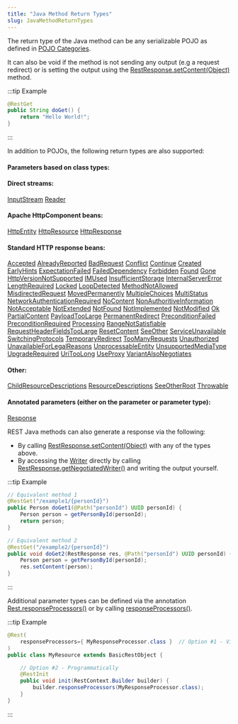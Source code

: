 ```yaml
---
title: "Java Method Return Types"
slug: JavaMethodReturnTypes
---
```


The return type of the Java method can be any serializable POJO as defined in [POJO Categories](/docs/topics/PojoCategories).

It can also be void if the method is not sending any output (e.g  a request redirect) or is setting the output using the [RestResponse.setContent(Object)](API_DOCS/org/apache/juneau/rest/RestResponse.html#setContent(Object)) method.

:::tip Example
```java
@RestGet
public String doGet() {
    return "Hello World!";
}
```
:::

In addition to POJOs, the following return types are also supported:

#### Parameters based on class types:

#### Direct streams:

<tree>
<node-0><javac-class><a href="https://docs.oracle.com/en/java/javase/17/docs/api/java.base/java/io/InputStream.html" target="_blank">InputStream</a></javac-class> <javac-class><a href="https://docs.oracle.com/en/java/javase/17/docs/api/java.base/java/io/Reader.html" target="_blank">Reader</a></javac-class></node-0>
</tree>

#### Apache HttpComponent beans:

<tree>
<node-0><javac-class><a href="https://hc.apache.org/httpcomponents-core-4.4.x/current/httpcore/apidocs/org/apache/http/HttpEntity.html" target="_blank">HttpEntity</a></javac-class> <javac-class><a href="/site/apidocs/org/apache/juneau/http/resource/HttpResource.html" target="_blank">HttpResource</a></javac-class> <javac-class><a href="https://hc.apache.org/httpcomponents-core-4.4.x/current/httpcore/apidocs/org/apache/http/HttpResponse.html" target="_blank">HttpResponse</a></javac-class></node-0>
</tree>

#### Standard HTTP response beans:

<tree>
<node-0><javac-class><a href="/site/apidocs/org/apache/juneau/http/response/Accepted.html" target="_blank">Accepted</a></javac-class> <javac-class><a href="/site/apidocs/org/apache/juneau/http/response/AlreadyReported.html" target="_blank">AlreadyReported</a></javac-class> <javac-class><a href="/site/apidocs/org/apache/juneau/http/response/BadRequest.html" target="_blank">BadRequest</a></javac-class> <javac-class><a href="/site/apidocs/org/apache/juneau/http/response/Conflict.html" target="_blank">Conflict</a></javac-class> <javac-class><a href="/site/apidocs/org/apache/juneau/http/response/Continue.html" target="_blank">Continue</a></javac-class> <javac-class><a href="/site/apidocs/org/apache/juneau/http/response/Created.html" target="_blank">Created</a></javac-class> <javac-class><a href="/site/apidocs/org/apache/juneau/http/response/EarlyHints.html" target="_blank">EarlyHints</a></javac-class> <javac-class><a href="/site/apidocs/org/apache/juneau/http/response/ExpectationFailed.html" target="_blank">ExpectationFailed</a></javac-class> <javac-class><a href="/site/apidocs/org/apache/juneau/http/response/FailedDependency.html" target="_blank">FailedDependency</a></javac-class> <javac-class><a href="/site/apidocs/org/apache/juneau/http/response/Forbidden.html" target="_blank">Forbidden</a></javac-class> <javac-class><a href="/site/apidocs/org/apache/juneau/http/response/Found.html" target="_blank">Found</a></javac-class> <javac-class><a href="/site/apidocs/org/apache/juneau/http/response/Gone.html" target="_blank">Gone</a></javac-class> <javac-class><a href="/site/apidocs/org/apache/juneau/http/response/HttpVersionNotSupported.html" target="_blank">HttpVersionNotSupported</a></javac-class> <javac-class><a href="/site/apidocs/org/apache/juneau/http/response/IMUsed.html" target="_blank">IMUsed</a></javac-class> <javac-class><a href="/site/apidocs/org/apache/juneau/http/response/InsufficientStorage.html" target="_blank">InsufficientStorage</a></javac-class> <javac-class><a href="/site/apidocs/org/apache/juneau/http/response/InternalServerError.html" target="_blank">InternalServerError</a></javac-class> <javac-class><a href="/site/apidocs/org/apache/juneau/http/response/LengthRequired.html" target="_blank">LengthRequired</a></javac-class> <javac-class><a href="/site/apidocs/org/apache/juneau/http/response/Locked.html" target="_blank">Locked</a></javac-class> <javac-class><a href="/site/apidocs/org/apache/juneau/http/response/LoopDetected.html" target="_blank">LoopDetected</a></javac-class> <javac-class><a href="/site/apidocs/org/apache/juneau/http/response/MethodNotAllowed.html" target="_blank">MethodNotAllowed</a></javac-class> <javac-class><a href="/site/apidocs/org/apache/juneau/http/response/MisdirectedRequest.html" target="_blank">MisdirectedRequest</a></javac-class> <javac-class><a href="/site/apidocs/org/apache/juneau/http/response/MovedPermanently.html" target="_blank">MovedPermanently</a></javac-class> <javac-class><a href="/site/apidocs/org/apache/juneau/http/response/MultipleChoices.html" target="_blank">MultipleChoices</a></javac-class> <javac-class><a href="/site/apidocs/org/apache/juneau/http/response/MultiStatus.html" target="_blank">MultiStatus</a></javac-class> <javac-class><a href="/site/apidocs/org/apache/juneau/http/response/NetworkAuthenticationRequired.html" target="_blank">NetworkAuthenticationRequired</a></javac-class> <javac-class><a href="/site/apidocs/org/apache/juneau/http/response/NoContent.html" target="_blank">NoContent</a></javac-class> <javac-class><a href="/site/apidocs/org/apache/juneau/http/response/NonAuthoritiveInformation.html" target="_blank">NonAuthoritiveInformation</a></javac-class> <javac-class><a href="/site/apidocs/org/apache/juneau/http/response/NotAcceptable.html" target="_blank">NotAcceptable</a></javac-class> <javac-class><a href="/site/apidocs/org/apache/juneau/http/response/NotExtended.html" target="_blank">NotExtended</a></javac-class> <javac-class><a href="/site/apidocs/org/apache/juneau/http/response/NotFound.html" target="_blank">NotFound</a></javac-class> <javac-class><a href="/site/apidocs/org/apache/juneau/http/response/NotImplemented.html" target="_blank">NotImplemented</a></javac-class> <javac-class><a href="/site/apidocs/org/apache/juneau/http/response/NotModified.html" target="_blank">NotModified</a></javac-class> <javac-class><a href="/site/apidocs/org/apache/juneau/http/response/Ok.html" target="_blank">Ok</a></javac-class> <javac-class><a href="/site/apidocs/org/apache/juneau/http/response/PartialContent.html" target="_blank">PartialContent</a></javac-class> <javac-class><a href="/site/apidocs/org/apache/juneau/http/response/PayloadTooLarge.html" target="_blank">PayloadTooLarge</a></javac-class> <javac-class><a href="/site/apidocs/org/apache/juneau/http/response/PermanentRedirect.html" target="_blank">PermanentRedirect</a></javac-class> <javac-class><a href="/site/apidocs/org/apache/juneau/http/response/PreconditionFailed.html" target="_blank">PreconditionFailed</a></javac-class> <javac-class><a href="/site/apidocs/org/apache/juneau/http/response/PreconditionRequired.html" target="_blank">PreconditionRequired</a></javac-class> <javac-class><a href="/site/apidocs/org/apache/juneau/http/response/Processing.html" target="_blank">Processing</a></javac-class> <javac-class><a href="/site/apidocs/org/apache/juneau/http/response/RangeNotSatisfiable.html" target="_blank">RangeNotSatisfiable</a></javac-class> <javac-class><a href="/site/apidocs/org/apache/juneau/http/response/RequestHeaderFieldsTooLarge.html" target="_blank">RequestHeaderFieldsTooLarge</a></javac-class> <javac-class><a href="/site/apidocs/org/apache/juneau/http/response/ResetContent.html" target="_blank">ResetContent</a></javac-class> <javac-class><a href="/site/apidocs/org/apache/juneau/http/response/SeeOther.html" target="_blank">SeeOther</a></javac-class> <javac-class><a href="/site/apidocs/org/apache/juneau/http/response/ServiceUnavailable.html" target="_blank">ServiceUnavailable</a></javac-class> <javac-class><a href="/site/apidocs/org/apache/juneau/http/response/SwitchingProtocols.html" target="_blank">SwitchingProtocols</a></javac-class> <javac-class><a href="/site/apidocs/org/apache/juneau/http/response/TemporaryRedirect.html" target="_blank">TemporaryRedirect</a></javac-class> <javac-class><a href="/site/apidocs/org/apache/juneau/http/response/TooManyRequests.html" target="_blank">TooManyRequests</a></javac-class> <javac-class><a href="/site/apidocs/org/apache/juneau/http/response/Unauthorized.html" target="_blank">Unauthorized</a></javac-class> <javac-class><a href="/site/apidocs/org/apache/juneau/http/response/UnavailableForLegalReasons.html" target="_blank">UnavailableForLegalReasons</a></javac-class> <javac-class><a href="/site/apidocs/org/apache/juneau/http/response/UnprocessableEntity.html" target="_blank">UnprocessableEntity</a></javac-class> <javac-class><a href="/site/apidocs/org/apache/juneau/http/response/UnsupportedMediaType.html" target="_blank">UnsupportedMediaType</a></javac-class> <javac-class><a href="/site/apidocs/org/apache/juneau/http/response/UpgradeRequired.html" target="_blank">UpgradeRequired</a></javac-class> <javac-class><a href="/site/apidocs/org/apache/juneau/http/response/UriTooLong.html" target="_blank">UriTooLong</a></javac-class> <javac-class><a href="/site/apidocs/org/apache/juneau/http/response/UseProxy.html" target="_blank">UseProxy</a></javac-class> <javac-class><a href="/site/apidocs/org/apache/juneau/http/response/VariantAlsoNegotiates.html" target="_blank">VariantAlsoNegotiates</a></javac-class></node-0>
</tree>

#### Other:

<tree>
<node-0><javac-class><a href="/site/apidocs/org/apache/juneau/rest/beans/ChildResourceDescriptions.html" target="_blank">ChildResourceDescriptions</a></javac-class> <javac-class><a href="/site/apidocs/org/apache/juneau/rest/beans/ResourceDescriptions.html" target="_blank">ResourceDescriptions</a></javac-class> <javac-class><a href="/site/apidocs/org/apache/juneau/rest/beans/SeeOtherRoot.html" target="_blank">SeeOtherRoot</a></javac-class> <javac-class><a href="https://docs.oracle.com/en/java/javase/17/docs/api/java.base/java/lang/Throwable.html" target="_blank">Throwable</a></javac-class></node-0>
</tree>

#### Annotated parameters (either on the parameter or parameter type):

<tree>
<node-0><javac-annotation><a href="/site/apidocs/org/apache/juneau/http/annotation/Response.html" target="_blank">Response</a></javac-annotation></node-0>
</tree>

REST Java methods can also generate a response via the following:

- By calling [RestResponse.setContent(Object)](API_DOCS/org/apache/juneau/rest/RestResponse.html#setContent(Object)) with any of the types above.
- By accessing the <a href="https://docs.oracle.com/en/java/javase/17/docs/api/java.base/java/io/Writer.html" target="_blank">Writer</a> directly by calling [RestResponse.getNegotiatedWriter()](API_DOCS/org/apache/juneau/rest/RestResponse.html#getNegotiatedWriter()) and writing the output yourself.

:::tip Example
```java
// Equivalent method 1
@RestGet("/example1/{personId}")
public Person doGet1(@Path("personId") UUID personId) {
    Person person = getPersonById(personId);
    return person;
}

// Equivalent method 2
@RestGet("/example2/{personId}")
public void doGet2(RestResponse res, @Path("personId") UUID personId) {
    Person person = getPersonById(personId);
    res.setContent(person);
}
```
:::

Additional parameter types can be defined via the annotation [Rest.responseProcessors()](API_DOCS/org/apache/juneau/rest/annotation/Rest.html#responseProcessors()) or by calling [responseProcessors()](API_DOCS/org/apache/juneau/rest/RestContext/Builder.html#responseProcessors(Class...)).

:::tip Example
```java
@Rest(
    responseProcessors={ MyResponseProcessor.class }  // Option #1 - Via annotation
)
public class MyResource extends BasicRestObject {

    // Option #2 - Programmatically
    @RestInit
    public void init(RestContext.Builder builder) {
        builder.responseProcessors(MyResponseProcessor.class);
    }
}
```
:::
